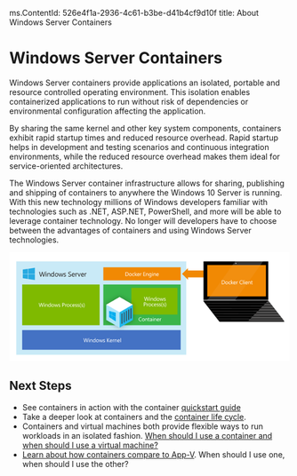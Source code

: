 ms.ContentId: 526e4f1a-2936-4c61-b3be-d41b4cf9d10f title: About Windows Server Containers

# Windows Server Containers #

Windows Server containers provide applications an isolated, portable and resource controlled operating environment. This isolation enables containerized applications to run without risk of dependencies or environmental configuration affecting the application.

By sharing the same kernel and other key system components, containers exhibit rapid startup times and reduced resource overhead. Rapid startup helps in development and testing scenarios and continuous integration environments, while the reduced resource overhead makes them ideal for service-oriented architectures.

The Windows Server container infrastructure allows for sharing, publishing and shipping of containers to anywhere the Windows 10 Server is running. With this new technology millions of Windows developers familiar with technologies such as .NET, ASP.NET, PowerShell, and more will be able to leverage container technology. No longer will developers have to choose between the advantages of containers and using Windows Server technologies.

![](media\WindowsServerContainer.png)

## Next Steps

- See containers in action with the container [quickstart guide](..\quick_start\hello_world.md)
- Take a deeper look at containers and the [container life cycle](container_life_cycle.md). 
- Containers and virtual machines both provide flexible ways to run workloads in an isolated fashion. [When should I use a container and when should I use a virtual machine?](containers_vs_VMs.md)
- [Learn about how containers compare to App-V](containers_vs_AppV.md). When should I use one, when should I use the other? 
